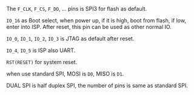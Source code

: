 The `F_CLK`, `F_CS`, `F_DO`, ... pins is SPI3 for flash as default.

`IO_16` as Boot select, when power up, if it is high, boot from flash, if low,
enter into ISP. After reset, this pin can be used as other normal IO.

`IO_0`, `IO_1`, `IO_2`, `IO_3` is JTAG as default after reset.

`IO_4`, `IO_5` is ISP also UART.

`RST(RESET)` for system reset.

when use standard SPI, MOSI is `D0`, MISO is `D1`.

DUAL SPI is half duplex SPI, the number of pins is same as standard SPI.
